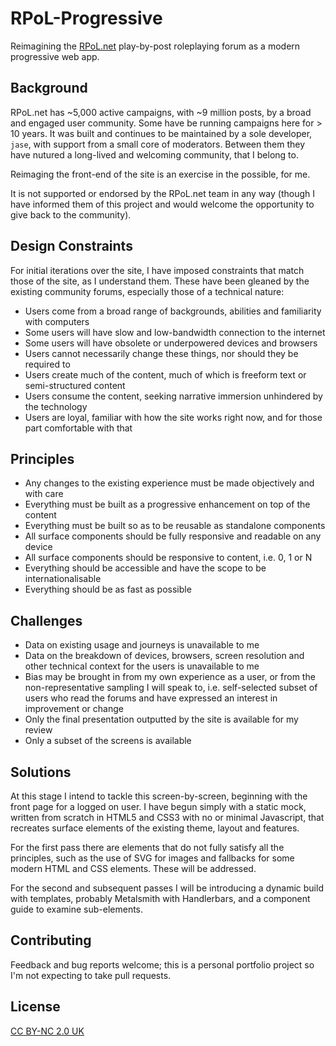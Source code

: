 # RPoL-Progressive

Reimagining the [RPoL.net](http://rpol.net) play-by-post roleplaying forum as a modern progressive web app.

## Background

RPoL.net has ~5,000 active campaigns, with ~9 million posts, by a broad and engaged user community. Some have be running campaigns here for > 10 years. It was built and continues to be maintained by a sole developer, `jase`, with support from a small core of moderators. Between them they have nutured a long-lived and welcoming community, that I belong to.

Reimaging the front-end of the site is an exercise in the possible, for me. 

It is not supported or endorsed by the RPoL.net team in any way (though I have informed them of this project and would welcome the opportunity to give back to the community).

## Design Constraints

For initial iterations over the site, I have imposed constraints that match those of the site, as I understand them. These have been gleaned by the existing community forums, especially those of a technical nature:

* Users come from a broad range of backgrounds, abilities and familiarity with computers
* Some users will have slow and low-bandwidth connection to the internet
* Some users will have obsolete or underpowered devices and browsers
* Users cannot necessarily change these things, nor should they be required to
* Users create much of the content, much of which is freeform text or semi-structured content
* Users consume the content, seeking narrative immersion unhindered by the technology
* Users are loyal, familiar with how the site works right now, and for those part comfortable with that

## Principles

* Any changes to the existing experience must be made objectively and with care
* Everything must be built as a progressive enhancement on top of the content
* Everything must be built so as to be reusable as standalone components
* All surface components should be fully responsive and readable on any device
* All surface components should be responsive to content, i.e. 0, 1 or N
* Everything should be accessible and have the scope to be internationalisable
* Everything should be as fast as possible 

## Challenges

* Data on existing usage and journeys is unavailable to me
* Data on the breakdown of devices, browsers, screen resolution and other technical context for the users is unavailable to me
* Bias may be brought in from my own experience as a user, or from the non-representative sampling I will speak to, i.e. self-selected subset of users who read the forums and have expressed an interest in improvement or change
* Only the final presentation outputted by the site is available for my review
* Only a subset of the screens is available

## Solutions

At this stage I intend to tackle this screen-by-screen, beginning with the front page for a logged on user. I have begun simply with a static mock, written from scratch in HTML5 and CSS3 with no or minimal Javascript, that recreates surface elements of the existing theme, layout and features. 

For the first pass there are elements that do not fully satisfy all the principles, such as the use of SVG for images and fallbacks for some modern HTML and CSS elements. These will be addressed.

For the second and subsequent passes I will be introducing a dynamic build with templates, probably Metalsmith with Handlerbars, and a component guide to examine sub-elements.

## Contributing

Feedback and bug reports welcome; this is a personal portfolio project so I'm not expecting to take pull requests.

## License

[CC BY-NC 2.0 UK](https://creativecommons.org/licenses/by-nc/2.0/uk/)
